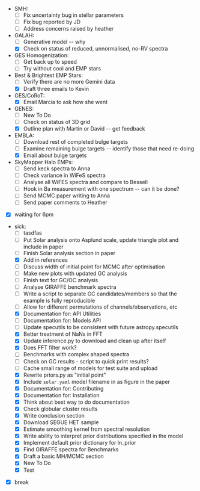 - SMH:
  - [ ] Fix uncertainty bug in stellar parameters 
  - [ ] Fix bug reported by JD
  - [ ] Address concerns raised by heather 
- GALAH:
  - [ ] Generative model -- why
  - [X] Check on status of reduced, unnormalised, no-RV spectra
- GES Homogenization:
  - [ ] Get back up to speed 
  - [ ] Try without cool and EMP stars
- Best & Brightest EMP Stars:
  - [ ] Verify there are no more Gemini data
  - [X] Draft three emails to Kevin
- GES/CoRoT:
  - [X] Email Marcia to ask how she went
- GENES:
  - [ ] New To Do
  - [ ] Check on status of 3D grid
  - [X] Outline plan with Martin or David -- get feedback
- EMBLA:
  - [ ] Download rest of completed bulge targets
  - [ ] Examine remaining bulge targets -- identify those that need re-doing
  - [X] Email about bulge targets 
- SkyMapper Halo EMPs:
  - [ ] Send keck spectra to Anna
  - [ ] Check variance in WiFeS spectra
  - [ ] Analyse all WiFES spectra and compare to Bessell
  - [ ] Hook in Ba measurement with one spectrum -- can it be done?
  - [ ] Send MCMC paper writing to Anna 
  - [ ] Send paper comments to Heather
- [X] waiting for 6pm
- sick:
  - [ ] tasdfas
  - [ ] Put Solar analysis onto Asplund scale, update triangle plot and include in paper
  - [ ] Finish Solar analysis section in paper
  - [X] Add in references
  - [ ] Discuss width of initial point for MCMC after optimisation
  - [ ] Make new plots with updated GC analysis
  - [ ] Finish text for GC/OC analysis
  - [ ] Analyse GIRAFFE benchmark spectra
  - [ ] Write a script to separate GC candidates/members so that the example is fully reproducible
  - [ ] Allow for different permutations of channels/observations, etc
  - [X] Documentation for: API Utilities
  - [ ] Documentation for: Models API 
  - [ ] Update specutils to be consistent with future astropy.specutils
  - [X] Better treatment of NaNs in FFT
  - [X] Update inference.py to download and clean up after itself
  - [X] Does FFT filter work?
  - [ ] Benchmarks with complex ahaped spectra 
  - [ ] Check on GC results - script to quick print results?
  - [ ] Cache small range of models for test suite and upload 
  - [X] Rewrite priors.py as "initial point"
  - [X] Include `solar.yaml` model filename in as figure in the paper
  - [X] Documentation for: Contributing
  - [X] Documentation for: Installation
  - [X] Think about best way to do documentation
  - [X] Check globular cluster results
  - [X] Write conclusion section
  - [X] Download SEGUE HET sample
  - [X] Estimate smoothing kernel from spectral resolution
  - [X] Write ability to interpret prior distributions specified in the model
  - [X] Implement default prior dictionary for ln_prior
  - [X] Find GIRAFFE spectra for Benchmarks
  - [X] Draft a basic MH/MCMC section
  - [X] New To Do
  - [X] Test
- [X] break
